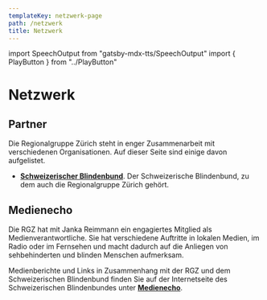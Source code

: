 ```yaml
---
templateKey: netzwerk-page
path: /netzwerk
title: Netzwerk
---
```

import SpeechOutput from "gatsby-mdx-tts/SpeechOutput"
import { PlayButton } from "../PlayButton"

<SpeechOutput id="netzwerk-page" customPlayButton={PlayButton}>

# Netzwerk

## Partner

Die Regionalgruppe Zürich steht in enger Zusammenarbeit mit verschiedenen Organisationen. Auf dieser Seite sind einige davon aufgelistet.

* **[Schweizerischer Blindenbund](https://blind.ch/)**. Der Schweizerische Blindenbund, zu dem auch die Regionalgruppe Zürich gehört.

## Medienecho

Die RGZ hat mit Janka Reimmann ein engagiertes Mitglied als Medienverantwortliche. Sie hat verschiedene Auftritte in lokalen Medien, im Radio oder im Fernsehen und macht dadurch auf die Anliegen von sehbehinderten und blinden Menschen aufmerksam.

Medienberichte und Links in Zusammenhang mit der RGZ und dem Schweizerischen Blindenbund finden Sie auf der Internetseite des Schweizerischen Blindenbundes unter **[Medienecho](https://blind.ch/medienecho.html)**.

</SpeechOutput>
